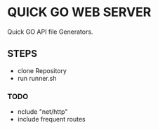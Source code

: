 # QUICK GO WEB SERVER


Quick GO API file Generators.

## STEPS
- clone Repository 
- run runner.sh

### TODO
- nclude "net/http"
- include frequent routes 
